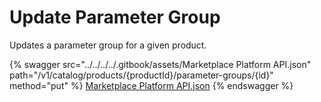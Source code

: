 # Update Parameter Group

Updates a parameter group for a given product.

{% swagger src="../../../../.gitbook/assets/Marketplace Platform API.json" path="/v1/catalog/products/{productId}/parameter-groups/{id}" method="put" %}
[Marketplace Platform API.json](<../../../../.gitbook/assets/Marketplace Platform API.json>)
{% endswagger %}
